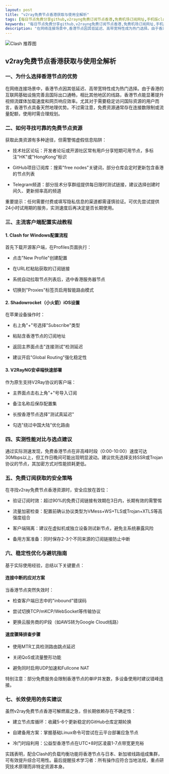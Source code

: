 ```yaml
---
layout: post
title: "v2ray免费节点香港获取与使用全解析"
tags: [每日节点免费分享github,v2rayng免费订阅节点香港,免费机场订阅网址,手机版clash下载官网,clash订阅地址转换]
keywords: "每日节点免费分享github,v2rayng免费订阅节点香港,免费机场订阅网址,手机版clash下载官网,clash订阅地址转换"
description: "在网络连接场景中,香港节点因其低延迟、高带宽特性成为热门选择。由于香港的互联网基础设施完善且国际出口通畅,相比其他地区的线路,香港节点能显著提升视频流媒体加载速度和网页响应效率。尤其对于需要稳定访问国际资源的用户而言,香港节点具备天然地理优势。不过需注意,免费资源通常存在连接数限制或流量配额,使用时需合理规划。"
---
```


![Clash 推荐图](https://clashjd.github.io/assets/img/clash节点推荐.png)

## v2ray免费节点香港获取与使用全解析

### 一、为什么选择香港节点的优势

在网络连接场景中，香港节点因其低延迟、高带宽特性成为热门选择。由于香港的互联网基础设施完善且国际出口通畅，相比其他地区的线路，香港节点能显著提升视频流媒体加载速度和网页响应效率。尤其对于需要稳定访问国际资源的用户而言，香港节点具备天然地理优势。不过需注意，免费资源通常存在连接数限制或流量配额，使用时需合理规划。

### 二、如何寻找可靠的免费节点资源

获取此类资源有多种途径，但需警惕虚假信息陷阱：

- 技术社区论坛：开发者论坛或开源社区常有用戶分享短期可用节点，多标注"HK"或"HongKong"标识

- GitHub项目订阅库：搜索"free nodes"关键词，部分仓库会定时更新包含香港的节点列表

- Telegram频道：部分技术分享群组提供每日限时测试链接，建议选择创建时间久、更新频率高的频道

重要提示：任何需要付费或填写隐私信息的渠道都需谨慎验证。可优先尝试提供24小时试用期的服务，实测速度后再决定是否长期使用。

### 三、主流客户端配置实战教程

#### 1. Clash for Windows配置流程

首先下载开源客户端，在Profiles页面执行：

- 点击"New Profile"创建配置

- 在URL栏粘贴获取的订阅链接

- 系统自动拉取节点列表后，选中香港服务器节点

- 切换到"Proxies"标签页启用智能路由模式

#### 2. Shadowrocket（小火箭）iOS设置

在苹果设备操作时：

- 右上角"+"号选择"Subscribe"类型

- 粘贴含香港节点的订阅地址

- 返回主界面点击"连接测试"检测延迟

- 建议开启"Global Routing"强化稳定性

#### 3. V2RayNG安卓端快速部署

作为原生支持V2Ray协议的客户端：

- 主界面点击右上角"+"号导入订阅

- 备注名称后保存配置集

- 长按香港节点选择"测试真延迟"

- 勾选"绕过中国大陆"优化路由

### 四、实测性能对比与选点建议

通过实际测速发现，免费香港节点在非高峰时段（0:00-10:00）速度可达30Mbps以上，但工作日晚间可能出现明显波动。建议优先选择支持SSR或Trojan协议的节点，其加密方式对性能损耗更低。

### 五、免费订阅获取的安全策略

在寻找v2ray免费节点香港资源时，安全应放在首位：

- 验证订阅时效：超过90%的免费订阅链接有效期在3日内，长期有效的需警惕

- 流量加密检查：配置前确认协议类型为VMess+WS+TLS或Trojan+XTLS等高强度组合

- 客户端隔离：建议在虚拟机或独立设备测试新节点，避免主系统暴露风险

- 备用方案准备：同时保存2-3个不同来源的订阅链接防止中断

### 六、稳定性优化与避坑指南

基于实际使用经验，总结以下关键要点：

#### 连接中断的应对方案

当香港节点突然失效时：

- 检查客户端日志中的"inbound"错误码

- 尝试切换TCP/mKCP/WebSocket等传输协议

- 更换云服务商的IP段（如AWS转为Google Cloud线路）

#### 速度骤降排查步骤

- 使用MTR工具检测路由跳点延迟

- 关闭QoS或流量整形功能

- 避免同时启用UDP加速和Fullcone NAT

特别注意：部分免费服务会限制香港节点的单IP并发数，多设备使用时建议错峰连接。

### 七、长效使用的务实建议

虽然v2ray免费节点香港可解燃眉之急，但长期依赖存在不确定性：

- 建立节点库循环：收藏5-6个更新稳定的GitHub仓库定期轮换

- 自建备用方案：掌握基础Linux命令可尝试在云平台部署应急节点

- 冷门时段利用：公益型香港节点在UTC+8时区凌晨1-7点带宽更充裕

实践表明，配合Clash的负载均衡功能将香港节点与日本、新加坡线路组成集群，可有效提升综合可用性。最后提醒技术学习者：所有操作应符合当地法规，重点研究技术原理而非特定资源本身。